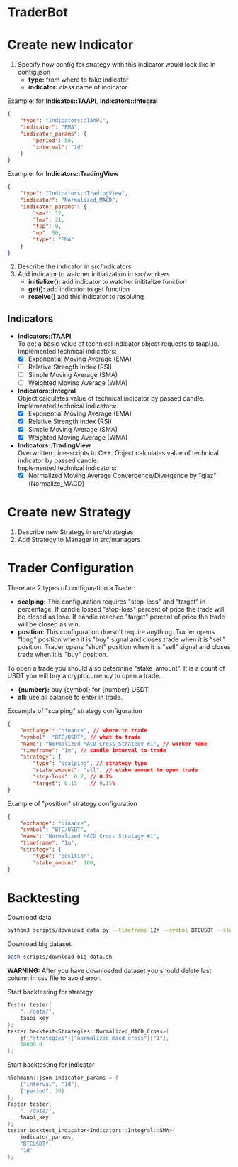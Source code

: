 # TraderBot
# Create new Indicator
1. Specify how config for strategy with this indicator would look like in config.json
    - **type:** from where to take indicator
    - **indicator:** class name of indicator

Example: for **Indicatos::TAAPI**, **Indicators::Integral**
```json
{
    "type": "Indicators::TAAPI",
    "indicator": "EMA",
    "indicator_params": {
        "period": 50,
        "interval": "1d"
    }
}
```
Example: for **Indicators::TradingView**
```json
{
    "type": "Indicators::TradingView",
    "indicator": "Normalized_MACD",
    "indicator_params": {
        "sma": 12,
        "lma": 21,
        "tsp": 9,
        "np": 50,
        "type": "EMA"
    }
}
```

2. Describe the indicator in src/indicators
3. Add indicator to watcher initialization in src/workers
    - **initialize():** add indicator to watcher inititalize function
    - **get():** add indicator to get function
    - **resolve()** add this indicator to resolving

## **Indicators**
- **Indicators::TAAPI**<br>
    To get a basic value of technical indicator object requests to taapi.io.<br>
    Implemented technical indicators:
    - [x] Exponential Moving Average (EMA)<br>
    - [ ] Relative Strength Index (RSI)
    - [ ] Simple Moving Average (SMA)
    - [ ] Weighted Moving Average (WMA)
- **Indicators::Integral**<br>
    Object calculates value of technical indicator by passed candle.<br>
    Implemented technical indicators:
    - [x] Exponential Moving Average (EMA)
    - [x] Relative Strength Index (RSI)
    - [x] Simple Moving Average (SMA)
    - [x] Weighted Moving Average (WMA)
- **Indicators::TradingView**<br>
    Overwritten pine-scripts to C++. Object calculates value of technical indicator by passed candle.<br>
    Implemented technical indicators:
    - [x] Normalized Moving Average Convergence/Divergence by "glaz" (Normalize_MACD)

# Create new Strategy
1. Describe new Strategy in src/strategies
2. Add Strategy to Manager in src/managers

# Trader Configuration
There are 2 types of configuration a Trader:
- **scalping:** This configuration requires "stop-loss" and "target" in percentage. If candle lossed "stop-loss" percent of price the trade will be closed as lose. If candle reached "target" percent of price the trade will be closed as win.
- **position**: This configuration doesn't require anything. Trader opens "long" position when it is "buy" signal and closes trade when it is "sell" position. Trader opens "short" position when it is "sell" signal and closes trade when it is "buy" position.

To open a trade you should also determine "stake_amount". It is a count of USDT you will buy a cryptocurrency to open a trade.
- **{number}:** buy {symbol} for {number} USDT.
- **all:** use all balance to enter in trade.

Excample of "scalping" strategy configuration
```json
{
    "exchange": "binance", // where to trade
    "symbol": "BTC/USDT", // what to trade
    "name": "Normalized MACD Cross Strategy #1", // worker name
    "timeframe": "1m", // candle interval to trade
    "strategy": {
        "type": "scalping", // strategy type
        "stake_amount": "all", // stake amount to open trade
        "stop-loss": 0.2, // 0.2%
        "target": 0.15    // 0.15%
}
```
Example of "position" strategy configuration
```json
{
    "exchange": "binance", 
    "symbol": "BTC/USDT", 
    "name": "Normalized MACD Cross Strategy #1", 
    "timeframe": "1m", 
    "strategy": {
        "type": "position", 
        "stake_amount": 100, 
}
```

# Backtesting
Download data
```bash
python3 scripts/download_data.py --timeframe 12h --symbol BTCUSDT --start 2021 --end 2022
```

Download big dataset
```bash
bash scripts/download_big_data.sh
```

**WARNING:** After you have downloaded dataset you should delete last column in csv file to avoid error.

Start backtesting for strategy
```C
Tester tester(
    "../data/",
    taapi_key
);
tester.backtest<Strategies::Normalized_MACD_Cross>(
    jf["strategies"]["normalized_macd_cross"]["1"],
    10000.0
);
```
Start backtesting for indicator
```C
nlohmann::json indicator_params = {
    {"interval", "1d"},
    {"period", 30}
};
Tester tester(
    "../data/",
    taapi_key
);
tester.backtest_indicator<Indicators::Integral::SMA>(
    indicator_params,
    "BTCUSDT",
    "1d"
);
```